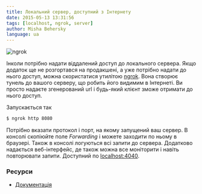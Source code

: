 ```yaml
---
title: Локальний сервер, доступний з Інтернету
date: 2015-05-13 13:31:56
tags: [localhost, ngrok, server]
author: Misha Behersky
language: ua
---
```


![ngrok](/old/article/cafff8b646cc3ff59100b94ef6e0a92b.png)

Інколи потрібно надати віддалений доступ до локального сервера. Якщо додаток ще не розгортався на продакшені, а уже потрібно надати до нього доступ, можна скористатися утилітою [ngrok](https://ngrok.com). Вона створює тунель до вашого серверу, що робить його видимим в Інтернеті. Ви просто надаєте згенерований url і будь-який клієнт зможе отримати до нього доступ.

Запускається так

```bash
$ ngrok http 8080
```

Потрібно вказати протокол і порт, на якому запущений ваш сервер. В консолі скопіюйте поле *Forwarding* і можете заходити по ньому в браузері. Також в консолі логуються всі запити до сервера. Додатково надається веб-інтерфейс, де також можна все моніторити і навіть повторювати запити. Доступний по [localhost:4040](http://127.0.0.1:4040).

### Ресурси

* [Документація](https://ngrok.com/docs)
